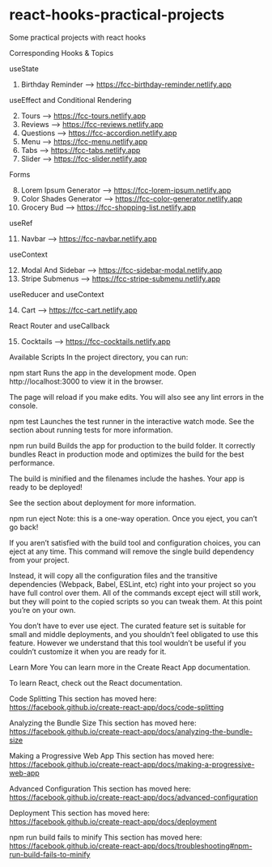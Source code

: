 # react-hooks-practical-projects

Some practical projects with react hooks

Corresponding Hooks & Topics

useState

1. Birthday Reminder --> https://fcc-birthday-reminder.netlify.app

useEffect and Conditional Rendering

2. Tours --> https://fcc-tours.netlify.app
3. Reviews --> https://fcc-reviews.netlify.app
4. Questions --> https://fcc-accordion.netlify.app
5. Menu --> https://fcc-menu.netlify.app
6. Tabs --> https://fcc-tabs.netlify.app
7. Slider --> https://fcc-slider.netlify.app

Forms

8. Lorem Ipsum Generator --> https://fcc-lorem-ipsum.netlify.app
9. Color Shades Generator --> https://fcc-color-generator.netlify.app
10. Grocery Bud --> https://fcc-shopping-list.netlify.app

useRef

11. Navbar --> https://fcc-navbar.netlify.app

useContext

12. Modal And Sidebar --> https://fcc-sidebar-modal.netlify.app
13. Stripe Submenus --> https://fcc-stripe-submenu.netlify.app

useReducer and useContext

14. Cart --> https://fcc-cart.netlify.app

React Router and useCallback

15. Cocktails --> https://fcc-cocktails.netlify.app

Available Scripts
In the project directory, you can run:

npm start
Runs the app in the development mode.
Open http://localhost:3000 to view it in the browser.

The page will reload if you make edits.
You will also see any lint errors in the console.

npm test
Launches the test runner in the interactive watch mode.
See the section about running tests for more information.

npm run build
Builds the app for production to the build folder.
It correctly bundles React in production mode and optimizes the build for the best performance.

The build is minified and the filenames include the hashes.
Your app is ready to be deployed!

See the section about deployment for more information.

npm run eject
Note: this is a one-way operation. Once you eject, you can’t go back!

If you aren’t satisfied with the build tool and configuration choices, you can eject at any time. This command will remove the single build dependency from your project.

Instead, it will copy all the configuration files and the transitive dependencies (Webpack, Babel, ESLint, etc) right into your project so you have full control over them. All of the commands except eject will still work, but they will point to the copied scripts so you can tweak them. At this point you’re on your own.

You don’t have to ever use eject. The curated feature set is suitable for small and middle deployments, and you shouldn’t feel obligated to use this feature. However we understand that this tool wouldn’t be useful if you couldn’t customize it when you are ready for it.

Learn More
You can learn more in the Create React App documentation.

To learn React, check out the React documentation.

Code Splitting
This section has moved here: https://facebook.github.io/create-react-app/docs/code-splitting

Analyzing the Bundle Size
This section has moved here: https://facebook.github.io/create-react-app/docs/analyzing-the-bundle-size

Making a Progressive Web App
This section has moved here: https://facebook.github.io/create-react-app/docs/making-a-progressive-web-app

Advanced Configuration
This section has moved here: https://facebook.github.io/create-react-app/docs/advanced-configuration

Deployment
This section has moved here: https://facebook.github.io/create-react-app/docs/deployment

npm run build fails to minify
This section has moved here: https://facebook.github.io/create-react-app/docs/troubleshooting#npm-run-build-fails-to-minify
